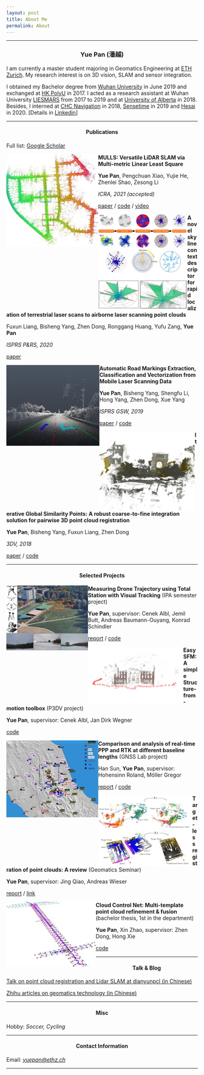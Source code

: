 ```yaml
---
layout: post
title: About Me
permalink: About
---
```



------
### <center>Yue Pan (潘越)</center>

I am currently a master student majoring in Geomatics Engineering at [ETH Zurich](https://ethz.ch/en.html).  My research interest is on 3D vision, SLAM and sensor integration.

I obtained my Bachelor degree from [Wuhan University](https://en.whu.edu.cn/) in June 2019 and exchanged at [HK PolyU](https://www.polyu.edu.hk/web/en/home/index.html) in 2017. I acted as a research assistant at Wuhan University [LIESMARS](http://www.lmars.whu.edu.cn/en/) from 2017 to 2019 and at [University of Alberta](https://www.ualberta.ca/) in 2018. Besides, I interned at [CHC Navigation](https://www.chcnav.com/index) in 2018, [Sensetime](https://www.sensetime.com/en/) in 2019 and [Hesai](https://www.hesaitech.com/en/) in 2020. [Details in [Linkedin](https://www.linkedin.com/in/yue-pan-59461b148/)]

-----

#### <center>Publications</center>

Full list: [Google Scholar](https://scholar.google.com/citations?hl=en&user=PUlWya8AAAAJ)



<img align="left" src="../assets/mulls-kitti.png" style="zoom: 30%;" />**MULLS: Versatile LiDAR SLAM via Multi-metric Linear Least Square**

**Yue Pan**, Pengchuan Xiao, Yujie He, Zhenlei Shao, Zesong Li

*ICRA, 2021 (accepted)* 

[paper](https://arxiv.org/pdf/2102.03771.pdf) / [code](https://github.com/YuePanEdward/MULLS) / [video](https://www.youtube.com/watch?v=85bGD55e3-0&feature=youtu.be) 







<img align="left" src="../assets/skyline_context.png" style="zoom: 36%;" />**A novel skyline context descriptor for rapid localization of terrestrial laser scans to airborne laser scanning point clouds**

Fuxun Liang, Bisheng Yang, Zhen Dong, Ronggang Huang, Yufu Zang, **Yue Pan**

*ISPRS P&RS, 2020*

[paper](https://www.sciencedirect.com/science/article/pii/S0924271620301155#f0015)





<img align="left" src="../assets/roadmarking.png" style="zoom: 36%;" />**Automatic Road Markings Extraction, Classification and Vectorization from Mobile Laser Scanning Data**

**Yue Pan**, Bisheng Yang, Shengfu Li, Hong Yang, Zhen Dong, Xue Yang

 *ISPRS GSW, 2019*

 [paper](https://www.int-arch-photogramm-remote-sens-spatial-inf-sci.net/XLII-2-W13/1089/2019/) / [code](https://github.com/YuePanEdward/RoadMarkingExtraction)



<img align="left" src="../assets/gh-icp.png" style="zoom: 37%;" />**Iterative Global Similarity Points: A robust coarse-to-fine integration solution for pairwise 3D point cloud registration**

**Yue Pan**, Bisheng Yang, Fuxun Liang, Zhen Dong

*3DV, 2018*   

[paper](https://ieeexplore.ieee.org/abstract/document/8490968) / [code](https://github.com/YuePanEdward/GH-ICP) 



-------

#### <center>Selected Projects</center>



<img align="left" src="../assets/dataset.png" style="zoom: 21%;" />**Measuring Drone Trajectory using Total Station with Visual Tracking**  (IPA semester project)

**Yue Pan**, supervisor: Cenek Albl,  Jemil Butt, Andreas Baumann-Ouyang, Konrad Schindler

[report](https://ethz.ch/content/dam/ethz/special-interest/baug/igp/photogrammetry-remote-sensing-dam/documents/pdf/Student_Theses/IPA_YuePan.pdf) / [code](https://github.com/YuePanEdward/drone-tracking-toolkits)





<img align="left" src="../assets/easy_sfm.png" style="zoom: 46%;" />**EasySFM: A simple Structure-from-motion toolbox** (P3DV project)

**Yue Pan**, supervisor: Cenek Albl, Jan Dirk Wegner

[code](https://github.com/YuePanEdward/EasySFM)





<img align="left" src="../assets/gnss_earthquake.png" style="zoom: 28%;" />**Comparison and analysis of real-time PPP and RTK at different baseline lengths** (GNSS Lab project)

Han Sun, **Yue Pan**, supervisor: Hohensinn Roland, Möller Gregor

[report](https://github.com/YuePanEdward/GNSSLab/blob/master/documents/GNSSLab_report_HanSun%26YuePan.pdf) / [code](https://github.com/YuePanEdward/GNSSLab)







<img align="left" src="../assets/reg_review.png" style="zoom: 38%;" />**Target-less registration of point clouds: A review** (Geomatics Seminar)

**Yue Pan**, supervisor: Jing Qiao, Andreas Wieser 

[report](https://arxiv.org/abs/1912.12756) / [link](https://github.com/YuePanEdward/point-cloud-registration-review)







<img align="left" src="../assets/posegraph.jpg" style="zoom: 23%;" />**Cloud Control Net: Multi-template point cloud refinement & fusion** (bachelor thesis, 1st in the department)

 **Yue Pan**, Xin Zhao, supervisor: Zhen Dong, Hong Xie

 [code](https://github.com/YuePanEdward/CloudControlNet)



-----

#### <center>Talk & Blog</center>



[Talk on point cloud registration and Lidar SLAM at dianyunpcl (in Chinese)](https://www.bilibili.com/video/BV1Y54y1B7si?from=search&seid=10115392623998023724)

[Zhihu articles on geomatics technology (in Chinese)](https://www.zhihu.com/column/c_1088383916930469888)



---

#### <center>Misc</center>

Hobby: *Soccer, Cycling*

-----

#### <center>Contact Information</center>

Email: *yuepan@ethz.ch*

---


